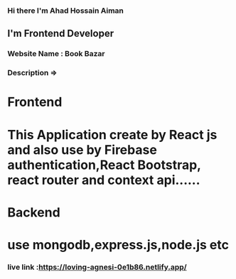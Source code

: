 ### Hi there I'm Ahad Hossain Aiman

## I'm Frontend Developer

### Website Name : Book Bazar

### Description =>

# Frontend

# This Application create by React js and also use by Firebase authentication,React Bootstrap, react router and context api......

# Backend

# use mongodb,express.js,node.js etc

### live link :https://loving-agnesi-0e1b86.netlify.app/
